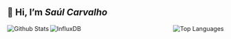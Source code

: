 <h2> 👋 Hi, I’m <i> Saúl Carvalho </i> </h2>

<img align="left" alt="Github Stats" src="https://github-readme-stats.vercel.app/api?username=saulcarvalho&show_icons=true&icon_color=e67905&count_private=true&theme=vue-dark&hide_border=true&bg_color=0D1117&title_color=c3db09" />

<img align="right" alt="Top Languages" src="https://github-readme-stats.vercel.app/api/top-langs/?username=saulcarvalho&layout=compact&theme=vue-dark&hide_border=true&bg_color=0D1117&title_color=c3db09" />


![InfluxDB](https://img.shields.io/badge/InfluxDB-22ADF6?style=for-the-badge&logo=InfluxDB&logoColor=white)
